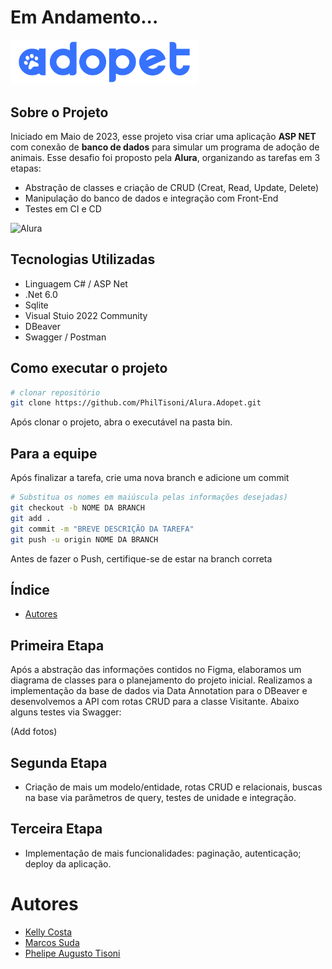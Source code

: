 # Em Andamento...
<img style = "width: 300px" src = "https://raw.githubusercontent.com/paulobarone/adopet/main/public/img/logotipo-blue.svg" alt = "Adopet"> 

## Sobre o Projeto
Iniciado em Maio de 2023, esse projeto visa criar uma aplicação **ASP NET** com conexão de **banco de dados** para simular um programa de adoção de animais. Esse desafio foi proposto pela **Alura**, organizando as tarefas em 3 etapas:

- Abstração de classes e criação de CRUD (Creat, Read, Update, Delete)
- Manipulação do banco de dados e integração com Front-End
- Testes em CI e CD

<img style = "width: 300px" src = "https://avatars.githubusercontent.com/u/4975968?s=280&v=4" alt = "Alura"> 

## Tecnologias Utilizadas
- Linguagem C# / ASP Net
- .Net 6.0
- Sqlite
- Visual Stuio 2022 Community
- DBeaver
- Swagger / Postman

## Como executar o projeto
```bash
# clonar repositório
git clone https://github.com/PhilTisoni/Alura.Adopet.git
```
Após clonar o projeto, abra o executável na pasta bin.

## Para a equipe

Após finalizar a tarefa, crie uma nova branch e adicione um commit
```bash
# Substitua os nomes em maiúscula pelas informações desejadas)
git checkout -b NOME DA BRANCH
git add .
git commit -m "BREVE DESCRIÇÃO DA TAREFA"
git push -u origin NOME DA BRANCH
```
Antes de fazer o Push, certifique-se de estar na branch correta

## Índice

- <a href = "#Autores">Autores</a>

## Primeira Etapa

Após a abstração das informações contidos no Figma, elaboramos um diagrama de classes para o planejamento do projeto inicial. Realizamos a implementação da base de dados via Data Annotation para o DBeaver e desenvolvemos a API com rotas CRUD para a classe Visitante. Abaixo alguns testes via Swagger:

(Add fotos)

## Segunda Etapa
- Criação de mais um modelo/entidade, rotas CRUD e relacionais, buscas na base via parâmetros de query, testes de unidade e integração.

## Terceira Etapa
- Implementação de mais funcionalidades: paginação, autenticação; deploy da aplicação.

# Autores
- [Kelly Costa](https://www.linkedin.com/in/kelly-costa-5105b8241/ "Kelly Linkedin")
- [Marcos Suda](https://www.linkedin.com/in/marcossuda74/ "Marcos Linkedin")
- [Phelipe Augusto Tisoni](https://www.linkedin.com/in/phelipetisoni "Phelipe Linkedin")
